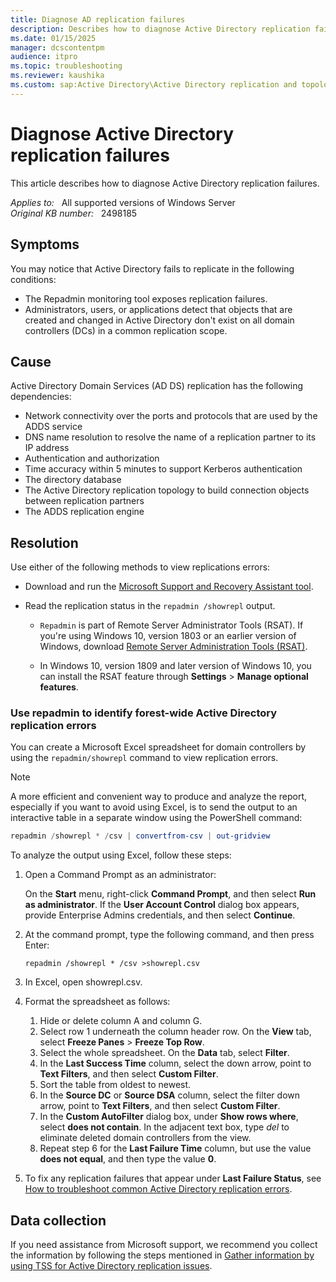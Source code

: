 ```yaml
---
title: Diagnose AD replication failures
description: Describes how to diagnose Active Directory replication failures.
ms.date: 01/15/2025
manager: dcscontentpm
audience: itpro
ms.topic: troubleshooting
ms.reviewer: kaushika
ms.custom: sap:Active Directory\Active Directory replication and topology, csstroubleshoot
---
```

# Diagnose Active Directory replication failures

This article describes how to diagnose Active Directory replication failures.

_Applies to:_ &nbsp; All supported versions of Windows Server  
_Original KB number:_ &nbsp; 2498185

## Symptoms

You may notice that Active Directory fails to replicate in the following conditions:

- The Repadmin monitoring tool exposes replication failures.
- Administrators, users, or applications detect that objects that are created and changed in Active Directory don't exist on all domain controllers (DCs) in a common replication scope.

## Cause

Active Directory Domain Services (AD DS) replication has the following dependencies:

- Network connectivity over the ports and protocols that are used by the ADDS service
- DNS name resolution to resolve the name of a replication partner to its IP address
- Authentication and authorization
- Time accuracy within 5 minutes to support Kerberos authentication
- The directory database
- The Active Directory replication topology to build connection objects between replication partners
- The ADDS replication engine

## Resolution

Use either of the following methods to view replications errors:

- Download and run the [Microsoft Support and Recovery Assistant tool](https://aka.ms/sara-adreplication).
- Read the replication status in the `repadmin /showrepl` output.

  - `Repadmin` is part of Remote Server Administrator Tools (RSAT). If you're using Windows 10, version 1803 or an earlier version of Windows, download [Remote Server Administration Tools (RSAT)](https://www.microsoft.com/download/details.aspx?id=45520).
  
  - In Windows 10, version 1809 and later version of Windows 10, you can install the RSAT feature through **Settings** > **Manage optional features**.

### Use repadmin to identify forest-wide Active Directory replication errors

You can create a Microsoft Excel spreadsheet for domain controllers by using the `repadmin/showrepl` command to view replication errors.

> [!NOTE]
> A more efficient and convenient way to produce and analyze the report, especially if you want to avoid using Excel, is to send the output to an interactive table in a separate window using the PowerShell command:
>
> ```PowerShell
> repadmin /showrepl * /csv | convertfrom-csv | out-gridview
> ```

To analyze the output using Excel, follow these steps:

1. Open a Command Prompt as an administrator:

    On the **Start** menu, right-click **Command Prompt**, and then select **Run as administrator**. If the **User Account Control** dialog box appears, provide Enterprise Admins credentials, and then select **Continue**.

2. At the command prompt, type the following command, and then press Enter:

    ```console
    repadmin /showrepl * /csv >showrepl.csv
    ```

3. In Excel, open showrepl.csv.

4. Format the spreadsheet as follows:

   1. Hide or delete column A and column G.
   2. Select row 1 underneath the column header row. On the **View** tab, select **Freeze Panes** > **Freeze Top Row**.
   3. Select the whole spreadsheet. On the **Data** tab, select **Filter**.
   4. In the **Last Success Time** column, select the down arrow, point to **Text Filters**, and then select **Custom Filter**.
   5. Sort the table from oldest to newest.
   6. In the **Source DC** or **Source DSA** column, select the filter down arrow, point to **Text Filters**, and then select **Custom Filter**.
   7. In the **Custom AutoFilter** dialog box, under **Show rows where**, select **does not contain**. In the adjacent text box, type *del* to eliminate deleted domain controllers from the view.
   8. Repeat step 6 for the **Last Failure Time** column, but use the value **does not equal**, and then type the value **0**.

5. To fix any replication failures that appear under **Last Failure Status**, see [How to troubleshoot common Active Directory replication errors](https://support.microsoft.com/help/3108513/how-to-troubleshoot-common-active-directory-replication-errors).

## Data collection

If you need assistance from Microsoft support, we recommend you collect the information by following the steps mentioned in [Gather information by using TSS for Active Directory replication issues](../../windows-client/windows-troubleshooters/gather-information-using-tss-ad-replication.md).
